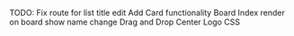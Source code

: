 TODO:
Fix route for list title edit
Add Card functionality
Board Index render on board show name change
Drag and Drop
Center Logo CSS
